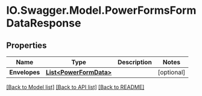 # IO.Swagger.Model.PowerFormsFormDataResponse
## Properties

Name | Type | Description | Notes
------------ | ------------- | ------------- | -------------
**Envelopes** | [**List&lt;PowerFormData&gt;**](PowerFormData.md) |  | [optional] 

[[Back to Model list]](../README.md#documentation-for-models) [[Back to API list]](../README.md#documentation-for-api-endpoints) [[Back to README]](../README.md)

